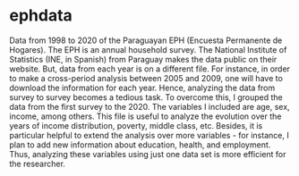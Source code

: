 # ephdata
Data from 1998 to 2020 of the Paraguayan EPH (Encuesta Permanente de Hogares). The EPH is an annual household survey. The National Institute of Statistics (INE, in Spanish) from Paraguay makes the data public on their website. But, data from each year is on a different file. For instance, in order to make a cross-period analysis between 2005 and 2009, one will have to download the information for each year. Hence, analyzing the data from survey to survey becomes a tedious task. To overcome this, I grouped the data from the first survey to the 2020. The variables I included are age, sex, income, among others. This file is useful to analyze the evolution over the years of income distribution, poverty, middle class, etc. Besides, it is particular helpful to extend the analysis over more variables - for instance, I plan to add new information about education, health, and employment. Thus, analyzing these variables using just one data set is more efficient for the researcher.
